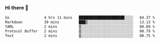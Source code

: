 ### Hi there 👋

<!--
**yeya24/yeya24** is a ✨ _special_ ✨ repository because its `README.md` (this file) appears on your GitHub profile.

Here are some ideas to get you started:

- 🔭 I’m currently working on ...
- 🌱 I’m currently learning ...
- 👯 I’m looking to collaborate on ...
- 🤔 I’m looking for help with ...
- 💬 Ask me about ...
- 📫 How to reach me: ...
- 😄 Pronouns: ...
- ⚡ Fun fact: ...
-->

<!--START_SECTION:waka-->

```txt
Go                4 hrs 11 mins   █████████████████████░░░░   84.37 %
Markdown          39 mins         ███▒░░░░░░░░░░░░░░░░░░░░░   13.13 %
YAML              2 mins          ▒░░░░░░░░░░░░░░░░░░░░░░░░   00.89 %
Protocol Buffer   2 mins          ▒░░░░░░░░░░░░░░░░░░░░░░░░   00.79 %
Text              2 mins          ▒░░░░░░░░░░░░░░░░░░░░░░░░   00.75 %
```

<!--END_SECTION:waka-->
